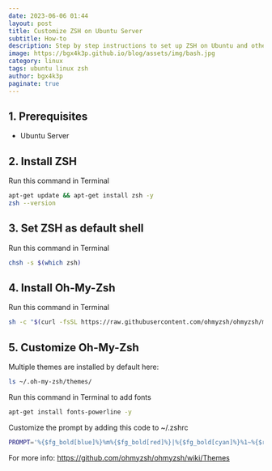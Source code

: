 ```yaml
---
date: 2023-06-06 01:44
layout: post
title: Customize ZSH on Ubuntu Server
subtitle: How-to
description: Step by step instructions to set up ZSH on Ubuntu and other Debian OS
image: https://bgx4k3p.github.io/blog/assets/img/bash.jpg
category: linux
tags: ubuntu linux zsh
author: bgx4k3p
paginate: true
---
```



## 1. Prerequisites

- Ubuntu Server

## 2. Install ZSH

Run this command in Terminal

```bash
apt-get update && apt-get install zsh -y
zsh --version
```

## 3. Set ZSH as default shell

Run this command in Terminal

```bash
chsh -s $(which zsh)
```

## 4. Install Oh-My-Zsh

Run this command in Terminal

```bash
sh -c "$(curl -fsSL https://raw.githubusercontent.com/ohmyzsh/ohmyzsh/master/tools/install.sh)"
```

## 5. Customize Oh-My-Zsh

Multiple themes are installed by default here:

```bash
ls ~/.oh-my-zsh/themes/
```

Run this command in Terminal to add fonts

```bash
apt-get install fonts-powerline -y
```

Customize the prompt by adding this code to ~/.zshrc

```bash
PROMPT='%{$fg_bold[blue]%}%m%{$fg_bold[red]%}|%{$fg_bold[cyan]%}%1~%{$reset_color%}%{$fg_bold[red]%}|%{$reset_color%}$(git_prompt_info)%{$fg_bold[cyan]%}⇒%{$reset_color%} '
```

For more info: <https://github.com/ohmyzsh/ohmyzsh/wiki/Themes>
